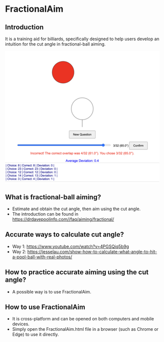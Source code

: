 # FractionalAim

## Introduction
It is a training aid for billiards, specifically designed to help users develop an intuition for the cut angle in fractional-ball aiming.

<img src="examples.jpg" width="600" />

## What is fractional-ball aiming?
- Estimate and obtain the cut angle, then aim using the cut angle.
- The introduction can be found in https://drdavepoolinfo.com//faq/aiming/fractional/

## Accurate ways to calculate cut angle?
- Way 1: https://www.youtube.com/watch?v=4PGSQiq5b9g
- Way 2: https://jesselau.com/show-how-to-calculate-what-angle-to-hit-a-pool-ball-with-real-photos/

## How to practice accurate aiming using the cut angle?
- A possible way is to use FractionalAim.

## How to use FractionalAim
- It is cross-platform and can be opened on both computers and mobile devices. 
- Simply open the FractionalAim.html file in a browser (such as Chrome or Edge) to use it directly.
